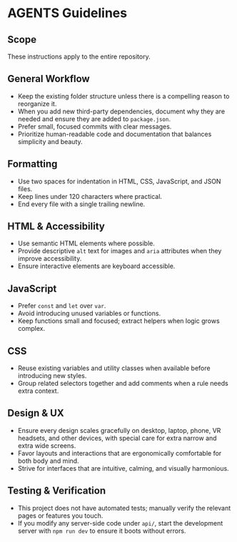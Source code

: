 # AGENTS Guidelines

## Scope
These instructions apply to the entire repository.

## General Workflow
- Keep the existing folder structure unless there is a compelling reason to reorganize it.
- When you add new third-party dependencies, document why they are needed and ensure they are added to `package.json`.
- Prefer small, focused commits with clear messages.
- Prioritize human-readable code and documentation that balances simplicity and beauty.

## Formatting
- Use two spaces for indentation in HTML, CSS, JavaScript, and JSON files.
- Keep lines under 120 characters where practical.
- End every file with a single trailing newline.

## HTML & Accessibility
- Use semantic HTML elements where possible.
- Provide descriptive `alt` text for images and `aria` attributes when they improve accessibility.
- Ensure interactive elements are keyboard accessible.

## JavaScript
- Prefer `const` and `let` over `var`.
- Avoid introducing unused variables or functions.
- Keep functions small and focused; extract helpers when logic grows complex.

## CSS
- Reuse existing variables and utility classes when available before introducing new styles.
- Group related selectors together and add comments when a rule needs extra context.

## Design & UX
- Ensure every design scales gracefully on desktop, laptop, phone, VR headsets, and other devices, with special care for extra narrow and extra wide screens.
- Favor layouts and interactions that are ergonomically comfortable for both body and mind.
- Strive for interfaces that are intuitive, calming, and visually harmonious.

## Testing & Verification
- This project does not have automated tests; manually verify the relevant pages or features you touch.
- If you modify any server-side code under `api/`, start the development server with `npm run dev` to ensure it boots without errors.

